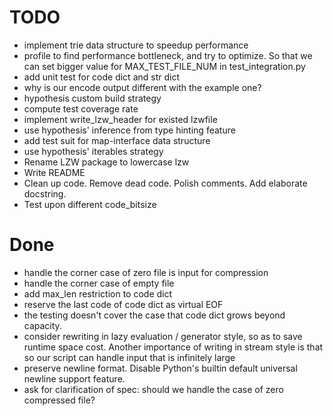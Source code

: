 # TODO

- implement trie data structure to speedup performance
- profile to find performance bottleneck, and try to optimize. So that we can set bigger value for MAX_TEST_FILE_NUM in test_integration.py
- add unit test for code dict and str dict
- why is our encode output different with the example one?
- hypothesis custom build strategy
- compute test coverage rate
- implement write_lzw_header for existed lzwfile
- use hypothesis' inference from type hinting feature
- add test suit for map-interface data structure
- use hypothesis' iterables strategy
- Rename LZW package to lowercase lzw
- Write README
- Clean up code. Remove dead code. Polish comments. Add elaborate docstring.
- Test upon different code_bitsize

# Done

- handle the corner case of zero file is input for compression
- handle the corner case of empty file
- add max_len restriction to code dict
- reserve the last code of code dict as virtual EOF
- the testing doesn't cover the case that code dict grows beyond capacity.
- consider rewriting in lazy evaluation / generator style, so as to save runtime space cost. Another importance of writing in stream style is that so our script can handle input that is infinitely large
- preserve newline format. Disable Python's builtin default universal newline support feature.
- ask for clarification of spec: should we handle the case of zero compressed file?
